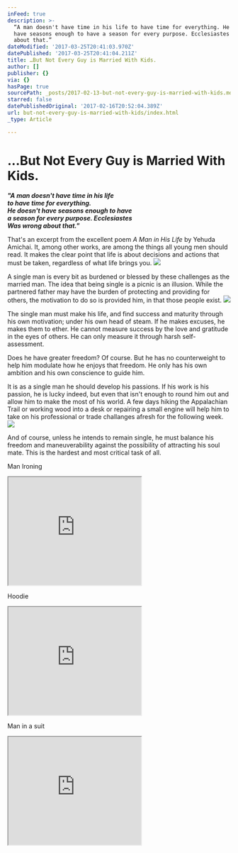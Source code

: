 ```yaml
---
inFeed: true
description: >-
  “A man doesn't have time in his life to have time for everything. He doesn't
  have seasons enough to have a season for every purpose. Ecclesiastes Was wrong
  about that.”
dateModified: '2017-03-25T20:41:03.970Z'
datePublished: '2017-03-25T20:41:04.211Z'
title: …But Not Every Guy is Married With Kids.
author: []
publisher: {}
via: {}
hasPage: true
sourcePath: _posts/2017-02-13-but-not-every-guy-is-married-with-kids.md
starred: false
datePublishedOriginal: '2017-02-16T20:52:04.389Z'
url: but-not-every-guy-is-married-with-kids/index.html
_type: Article

---
```

# ...But Not Every Guy is Married With Kids.

_**"A man doesn't have time in his life  
to have time for everything.  
He doesn't have seasons enough to have  
a season for every purpose. Ecclesiastes  
Was wrong about that."**_

That's an excerpt from the excellent poem _A Man in His Life_ by Yehuda Amichai. It, among other works, are among the things all young men should read. It makes the clear point that life is about decisions and actions that must be taken, regardless of what life brings you.
![](https://the-grid-user-content.s3-us-west-2.amazonaws.com/e39a65d0-7d08-42ac-8e05-5b4c6fc2441b.jpg)

A single man is every bit as burdened or blessed by these challenges as the married man. The idea that being single is a picnic is an illusion. While the partnered father may have the burden of protecting and providing for others, the motivation to do so is provided him, in that those people exist.
![](https://the-grid-user-content.s3-us-west-2.amazonaws.com/52a83a83-fa03-46b3-b3eb-4529800580e8.jpg)

The single man must make his life, and find success and maturity through his own motivation; under his own head of steam. If he makes excuses, he makes them to ether. He cannot measure success by the love and gratitude in the eyes of others. He can only measure it through harsh self-assessment.

Does he have greater freedom? Of course. But he has no counterweight to help him modulate how he enjoys that freedom. He only has his own ambition and his own conscience to guide him.

It is as a single man he should develop his passions. If his work is his passion, he is lucky indeed, but even that isn't enough to round him out and allow him to make the most of his world. A few days hiking the Appalachian Trail or working wood into a desk or repairing a small engine will help him to take on his professional or trade challanges afresh for the following week.
![](https://imgflo.herokuapp.com/graph/2b2431f8e7ba7b0/95184b24843201b63240e7a992299c76/croprotate.jpg?cropheight=3426&cropwidth=4904&degrees=0&input=https%3A%2F%2Fs3-us-west-2.amazonaws.com%2Fthe-grid-img%2Fp%2F9951dc6d9a6f3a243f620c09c929656abfedc806.jpg&x=30&y=0)

And of course, unless he intends to remain single, he must balance his freedom and maneuverability against the possibility of attracting his soul mate. This is the hardest and most critical task of all.

Man Ironing

<iframe src="https://the-grid.github.io/ed-userhtml/?g=eJxljtEKgjAYhV9leN9-XVNSTAyhq4heYa3pRrrJNpTevs3oIro88J3vnJs03qDOiofyFaoZklb0x0R6P7sKYF1X3I-KPy3mZoI50g7KoqBpVh7aa0qBlDQnGdnnJYWkOWlvlBaXD9kOE1NjrNbAGnTeTGhR7HcpDAVk7tUgfYSTpvvGrfd3i1vBvFpEYCejHTZ2gOAW2gkH99dO851jQHAaHnEeHW_zok1d" height="244" style=""></iframe>

Hoodie

<iframe src="https://the-grid.github.io/ed-userhtml/?g=eJxlztEKwiAYBeBXkd3P39kijTWCQZfRK5hzU9pUVDZ6-9ygi-jywDkf56FdcqgLqjfpjBqBdFDDpdAp-XgGWNcVD5ORr4Clm8Fv7Qic8ZoSSq53QuBQsYqfas6ONRStdl5NKsaKsgZEi277GC1G_OLZzqAfzKjTRhdt94377u-JDEoks6jcnZ2N2IURsq1sVBGe79LK0vZAMcknpNyMD6BKR-s" height="244" style=""></iframe>

Man in a suit

<iframe src="https://the-grid.github.io/ed-userhtml/?g=eJxlztEKgyAYBeBXke7n76xJRYtBsMuxV3BqKSsNlaK3nwW7GLs8cM7HeWoXHeq8kibWqOFIe9VfMx3jHGqAdV1xPxrx9li4Cea9HeBMqqJklyq_PQiFnDBWspJQWkDWcjmqDWu-rc7JBniL7sceLYb_-olP5tybQcddz9ruG4_d3xnhFY9mUak7ORuw8wMkW9mgAry2kxUnK4Fikm4IsRsfqjhJVA" height="244" style=""></iframe>